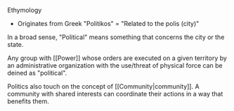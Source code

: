 Ethymology
- Originates from Greek "Politikos" = "Related to the polis (city)"

In a broad sense, "Political" means something that concerns the city or the state.

Any group with [[Power]] whose orders are executed on a given territory by an administrative organization with the use/threat of physical force can be deined as "political".

Politics also touch on the concept of [[Community|community]]. A community with shared interests can coordinate their actions in a way that benefits them.